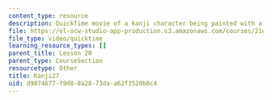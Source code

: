 ```yaml
---
content_type: resource
description: QuickTime movie of a kanji character being painted with a brush.
file: https://ol-ocw-studio-app-production.s3.amazonaws.com/courses/21g-504-japanese-iv-spring-2009/d9074677f9d88a2873daa62f3520b0c4_Kanji27.mov
file_type: video/quicktime
learning_resource_types: []
parent_title: Lesson 20
parent_type: CourseSection
resourcetype: Other
title: Kanji27
uid: d9074677-f9d8-8a28-73da-a62f3520b0c4
---
```

